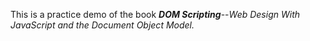 This is a practice demo of the book ***DOM Scripting***--*Web Design With JavaScript and the Document Object Model.*
